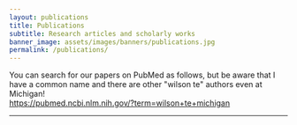 ```yaml
---
layout: publications
title: Publications
subtitle: Research articles and scholarly works
banner_image: assets/images/banners/publications.jpg
permalink: /publications/
---
```


You can search for our papers on PubMed as follows, but be aware that I have a common name and there are other "wilson te" authors even at Michigan!  
<https://pubmed.ncbi.nlm.nih.gov/?term=wilson+te+michigan>

----------
